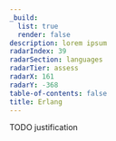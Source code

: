 ```yaml
---
_build:
  list: true
  render: false
description: lorem ipsum
radarIndex: 39
radarSection: languages
radarTier: assess
radarX: 161
radarY: -368
table-of-contents: false
title: Erlang
---
```


TODO justification
